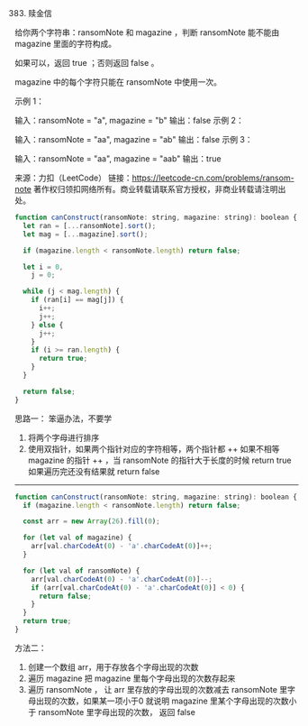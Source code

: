 383. 赎金信

给你两个字符串：ransomNote 和 magazine ，判断 ransomNote 能不能由 magazine 里面的字符构成。

如果可以，返回 true ；否则返回 false 。

magazine 中的每个字符只能在 ransomNote 中使用一次。

示例 1：

输入：ransomNote = "a", magazine = "b"
输出：false
示例 2：

输入：ransomNote = "aa", magazine = "ab"
输出：false
示例 3：

输入：ransomNote = "aa", magazine = "aab"
输出：true

来源：力扣（LeetCode）
链接：https://leetcode-cn.com/problems/ransom-note
著作权归领扣网络所有。商业转载请联系官方授权，非商业转载请注明出处。

```js
function canConstruct(ransomNote: string, magazine: string): boolean {
  let ran = [...ransomNote].sort();
  let mag = [...magazine].sort();

  if (magazine.length < ransomNote.length) return false;

  let i = 0,
    j = 0;

  while (j < mag.length) {
    if (ran[i] == mag[j]) {
      i++;
      j++;
    } else {
      j++;
    }
    if (i >= ran.length) {
      return true;
    }
  }

  return false;
}
```

思路一： 笨逼办法，不要学

1. 将两个字母进行排序
2. 使用双指针，如果两个指针对应的字符相等，两个指针都 ++ 如果不相等 magazine 的指针 ++ ，当 ransomNote 的指针大于长度的时候 return true 如果遍历完还没有结果就 return false

---

```js
function canConstruct(ransomNote: string, magazine: string): boolean {
  if (magazine.length < ransomNote.length) return false;

  const arr = new Array(26).fill(0);

  for (let val of magazine) {
    arr[val.charCodeAt(0) - 'a'.charCodeAt(0)]++;
  }

  for (let val of ransomNote) {
    arr[val.charCodeAt(0) - 'a'.charCodeAt(0)]--;
    if (arr[val.charCodeAt(0) - 'a'.charCodeAt(0)] < 0) {
      return false;
    }
  }
  return true;
}
```
方法二：
1. 创建一个数组 arr，用于存放各个字母出现的次数
2. 遍历 magazine 把 magazine 里每个字母出现的次数存起来
3. 遍历 ransomNote ， 让 arr 里存放的字母出现的次数减去 ransomNote 里字母出现的次数，如果某一项小于0 就说明 magazine 里某个字母出现的次数小于 ransomNote 里字母出现的次数， 返回 false 